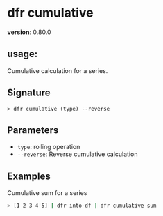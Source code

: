 # dfr cumulative

**version**: 0.80.0

## **usage**:

Cumulative calculation for a series.

## Signature

`> dfr cumulative (type) --reverse`

## Parameters

- `type`: rolling operation
- `--reverse`: Reverse cumulative calculation

## Examples

Cumulative sum for a series

```bash
> [1 2 3 4 5] | dfr into-df | dfr cumulative sum
```
